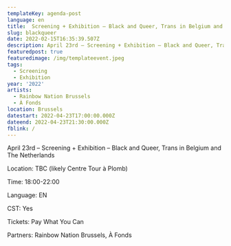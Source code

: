 ```yaml
---
templateKey: agenda-post
language: en
title:  Screening + Exhibition – Black and Queer, Trans in Belgium and The Netherlands
slug: blackqueer
date: 2022-02-15T16:35:39.507Z
description: April 23rd – Screening + Exhibition – Black and Queer, Trans in Belgium and The Netherlands
featuredpost: true
featuredimage: /img/templateevent.jpeg
tags:
  - Screening
  - Exhibition
year: '2022'
artists:
  - Rainbow Nation Brussels
  - À Fonds
location: Brussels
datestart: 2022-04-23T17:00:00.000Z
dateend: 2022-04-23T21:30:00.000Z
fblink: /
---
```

April 23rd – Screening + Exhibition – Black and Queer, Trans in Belgium and The Netherlands

Location: TBC (likely Centre Tour à Plomb)

Time: 18:00-22:00

Language: EN

CST: Yes

Tickets: Pay What You Can

Partners: Rainbow Nation Brussels, À Fonds
